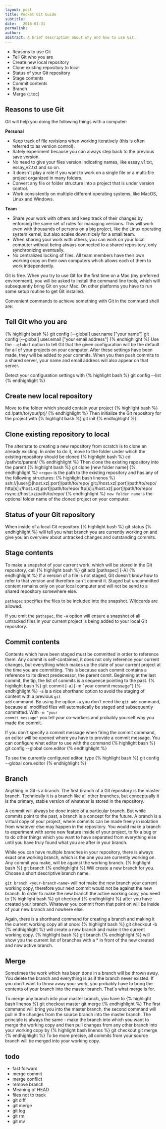 ```yaml
---
layout: post
title: Pocket Git Guide
subtitle: 
date:   2016-01-31
permalink: 
author:
abstract: A brief description about why and how to use Git.
---
```

* Reasons to use Git
* Tell Git who you are
* Create new local repository
* Clone existing repository to local
* Status of your Git repository
* Stage contents
* Commit contents
* Branch
* Merge
{:.toc}

Reasons to use Git
---
Git will help you doing the following things with a computer:

<div class="grid"><div class="col-1-2 first">
<strong>Personal</strong>
<ul>
<li>Keep track of file revisions when working iteratively (this is often referred to as version control).</li>
<li>Safely experiment because you can always step back to the previous save version.</li>
<li>No need to give your files version indicating names, like essay_v1.txt, essay_v2.txt and so on.</li>
<li>It doesn´t play a role if you want to work on a single file or a multi-file project organized in many folders.</li>
<li>Convert any file or folder structure into a project that is under version control.</li>
<li>Work consistently on multiple different operating systems, like MacOS, Linux and Windows.</li>
</ul>
</div>
<div class="col-1-2 last">
<strong>Team</strong>
<ul>
<li>Share your work with others and keep track of their changes by enforcing the same set of rules for managing versions. This will work even with thousands of persons on a big project, like the Linux operating system kernel, but also scales down nicely for a small team.</li>
<li>When sharing your work with others, you can work on your local computer without being always connected to a shared repository, only synchronizing eventually.</li>
<li>No centralized locking of files. All team members have their own working copy on their own computers which allows each of them to work independently.</li>
</ul>
</div>
</div>

Git is free. When you try to use Git for the first time on a Mac (my preferred environment), you will be asked to install the command line tools, which will subsequently bring Git on your Mac. On other platforms you have to run some setup routine to get Git installed.

Convenient commands to achieve something with Git in the command shell are:

Tell Git who you are
---
{% highlight bash %}
git config [--global] user.name ["your name"]
git config [--global] user.email ["your email address"]
{% endhighlight %}
Use the <code>--global</code> option to tell Git that the given configuration will be the default for all of your projects on your computer. After these settings have been made, they will be added to your commits. When you then push commits to a shared server, your name and email address will also appear on that server. 

Detect your configuration settings with 
{% highlight bash %}
git config --list
{% endhighlight %}

Create new local repository
---
Move to the folder which should contain your project
{% highlight bash %}
cd /path/to/your/prj/
{% endhighlight %}
Then initialize the Git repository for the project with 
{% highlight bash %}
git init
{% endhighlight %}

Clone existing repository to local
---
The alternate to creating a new repository from scratch is to clone an already existing. In order to do it, move to the folder under which the existing repository should be cloned 
{% highlight bash %}
cd /path/to/parent/
{% endhighlight %}
Then clone the existing repository into the parent 
{% highlight bash %}
git clone <repo> [new folder name]
{% endhighlight %}
<code>&lt;repo&gt;</code> is the path to the existing repository and has any of the following structures:
{% highlight bash linenos %}
ssh://[user@]host.xz[:port]/path/to/repo/
git://host.xz[:port]/path/to/repo/
http[s]://host.xz[:port]/path/to/repo/
ftp[s]://host.xz[:port]/path/to/repo/
rsync://host.xz/path/to/repo/
{% endhighlight %}
<code>new folder name</code> is the optional folder name of the cloned project on your computer.

Status of your Git repository
---
When inside of a local Git repository
{% highlight bash %}
git status
{% endhighlight %}
will tell you what branch you are currently working on and give you an overview about untracked changes and outstanding commits.

Stage contents
---
To make a snapshot of your current work, which will be stored in the Git repository, call
{% highlight bash %}
git add [pathspec] [-A]
{% endhighlight %}
If a version of a file is not staged, Git doesn´t know how to refer to that version and therefore can´t commit it. Staged but uncommitted content remains only on your local computer and will not be send to a shared repository somewhere else. 

<code>pathspec</code> specifies the files to be included into the snapshot. Wildcards are allowed. 

If you omit the <code>pathspec</code>, the <code>-A</code> option will ensure a snapshot of all untracked files in your current project is being added to your local Git repository. 

Commit contents
---
Contents which have been staged must be committed in order to reference them. Any commit is self-contained, it does not only reference your current changes, but everything which makes up the state of your current project at the time you are committing. This is because each commit contains a reference to its direct predecessor, the parent comit. Beginning at the last commit, the tip, the list of commits is a sequence pointing to the past.
{% highlight bash %}
git commit [-a] [-m "your commit message"]
{% endhighlight %}
<code>-a</code> is a nice shorthand option to avoid the staging of content with a previous <code>git add</code> command. By using the option <code>-a</code> you don´t need the <code>git add</code> command, because all modified files will automatically be staged and subsequently committed. With <code>-m "your commit message"</code> you tell your co-workers and probably yourself why you made the commit.

If you don´t specify a commit message when firing the commit command, an editor will be opened where you have to provide a commit message. You can configure what editor to use with the command
{% highlight bash %}
git config --global core.editor <editor-name>
{% endhighlight %}

To see the currently configured editor, type
{% highlight bash %}
git config --global core.editor
{% endhighlight %}


Branch
---
Anything in Git is a branch. The first branch of a Git repository is the master branch. Technically it is a branch like all other branches, but conceptually it is the primary, stable version of whatever is stored in the repository. 

A commit will always be done inside of a particular branch. But while commits point to the past, a branch is a concept for the future. A branch is a virtual copy of your project, where commits can be made freely in isolation from whatever else may happen in the repository. You would make a branch to experiment with some new feature inside of your project, to fix a bug or to do other things which you want to have separated from everything else until you have truly found what you are after in your branch. 

While you can have multiple branches in your repository, there is always exact one working branch, which is the one you are currently working on. Any commit you make, will be against the working branch.
{% highlight bash %}
git branch <your-branch-name>
{% endhighlight %}
Will create a new branch for you. Choose a short descriptive branch name.

<code>git branch &lt;your-branch-name&gt;</code> will not make the new branch your current working copy, therefore your next commit would not be against the new branch. In order to make the new branch the active working copy, you need to
{% highlight bash %}
git checkout <your-branch-name>
{% endhighlight %}
after you have created your branch. Whatever you commit from that point on will be inside of your new branch and nowhere else.

Again, there is a shorthand command for creating a branch and making it the current working copy all at once:
{% highlight bash %}
git checkout -b <your-branch-name>
{% endhighlight %}
will create a new branch and make it the current working copy.
{% highlight bash %}
git branch
{% endhighlight %}
will show you the current list of branches with a * in front of the new created and now active branch.

Merge
---
Sometimes the work which has been done in a branch will be thrown away. You delete the branch and everything is as if the branch never existed. If you don´t want to throw away your work, you probably have to bring the contents of your branch into the master branch. That´s what merge is for.

To merge any branch into your master branch, you have to
{% highlight bash linenos %}
git checkout master
git merge <your-source-branch>
{% endhighlight %}
The first command will bring you into the master branch, the second command will pull in the changes from the source branch into the master branch. The principle is always the same - make the branch into which you want to merge the working copy and then pull changes from any other branch into your working copy by
{% highlight bash linenos %}
git checkout <destination-branch>
git merge <source-branch>
{% endhighlight %}
To be more precise, all commits from your source branch will be merged into your working copy.

todo
---
* fast forward
* merge commit
* merge conflict
* remove branch
* Meaning of HEAD
* files not to track
* git diff
* git merge
* git log
* git rm
* git mv



